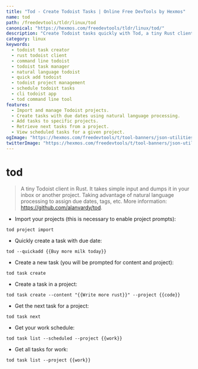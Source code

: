 ```yaml
---
title: "Tod - Create Todoist Tasks | Online Free DevTools by Hexmos"
name: tod
path: /freedevtools/tldr/linux/tod
canonical: "https://hexmos.com/freedevtools/tldr/linux/tod/"
description: "Create Todoist tasks quickly with Tod, a tiny Rust client. Manage projects, add due dates, and utilize natural language processing for efficient task management. Free online tool, no registration required."
category: linux
keywords:
  - todoist task creator
  - rust todoist client
  - command line todoist
  - todoist task manager
  - natural language todoist
  - quick add todoist
  - todoist project management
  - schedule todoist tasks
  - cli todoist app
  - tod command line tool
features:
  - Import and manage Todoist projects.
  - Create tasks with due dates using natural language processing.
  - Add tasks to specific projects.
  - Retrieve next tasks from a project.
  - View scheduled tasks for a given project.
ogImage: "https://hexmos.com/freedevtools/t/tool-banners/json-utilities-banner.png"
twitterImage: "https://hexmos.com/freedevtools/t/tool-banners/json-utilities-banner.png"
---
```


# tod

> A tiny Todoist client in Rust.
> It takes simple input and dumps it in your inbox or another project. Taking advantage of natural language processing to assign due dates, tags, etc.
> More information: <https://github.com/alanvardy/tod>.

- Import your projects (this is necessary to enable project prompts):

`tod project import`

- Quickly create a task with due date:

`tod --quickadd {{Buy more milk today}}`

- Create a new task (you will be prompted for content and project):

`tod task create`

- Create a task in a project:

`tod task create --content "{{Write more rust}}" --project {{code}}`

- Get the next task for a project:

`tod task next`

- Get your work schedule:

`tod task list --scheduled --project {{work}}`

- Get all tasks for work:

`tod task list --project {{work}}`
